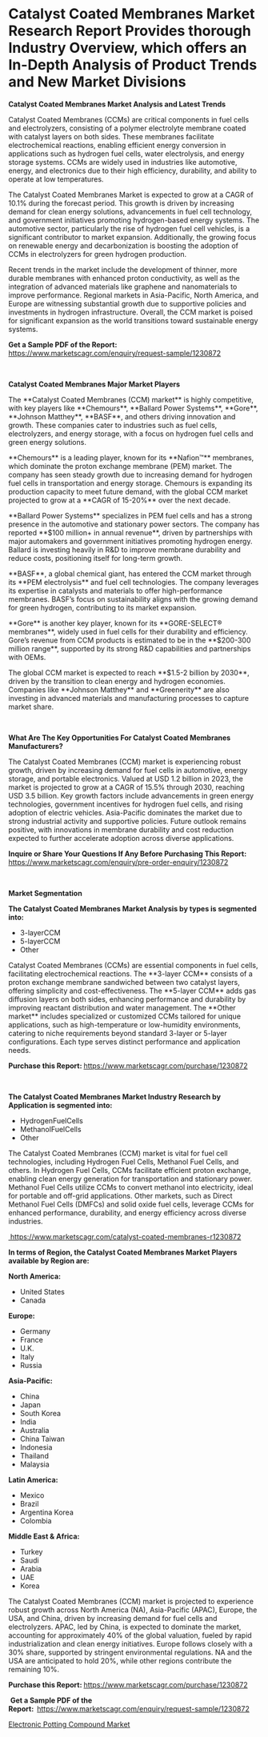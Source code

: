 <p><h1>Catalyst Coated Membranes Market Research Report Provides thorough Industry Overview, which offers an In-Depth Analysis of Product Trends and New Market Divisions</h1></p><p><strong>Catalyst Coated Membranes Market Analysis and Latest Trends</strong></p>
<p><p>Catalyst Coated Membranes (CCMs) are critical components in fuel cells and electrolyzers, consisting of a polymer electrolyte membrane coated with catalyst layers on both sides. These membranes facilitate electrochemical reactions, enabling efficient energy conversion in applications such as hydrogen fuel cells, water electrolysis, and energy storage systems. CCMs are widely used in industries like automotive, energy, and electronics due to their high efficiency, durability, and ability to operate at low temperatures.</p><p>The Catalyst Coated Membranes Market is expected to grow at a CAGR of 10.1% during the forecast period. This growth is driven by increasing demand for clean energy solutions, advancements in fuel cell technology, and government initiatives promoting hydrogen-based energy systems. The automotive sector, particularly the rise of hydrogen fuel cell vehicles, is a significant contributor to market expansion. Additionally, the growing focus on renewable energy and decarbonization is boosting the adoption of CCMs in electrolyzers for green hydrogen production.</p><p>Recent trends in the market include the development of thinner, more durable membranes with enhanced proton conductivity, as well as the integration of advanced materials like graphene and nanomaterials to improve performance. Regional markets in Asia-Pacific, North America, and Europe are witnessing substantial growth due to supportive policies and investments in hydrogen infrastructure. Overall, the CCM market is poised for significant expansion as the world transitions toward sustainable energy systems.</p></p>
<p><strong>Get a Sample PDF of the Report:&nbsp;</strong> <a href="https://www.marketscagr.com/enquiry/request-sample/1230872?utm_campaign=1848&utm_medium=2&utm_source=Github&utm_content=ia&utm_term=25012025&utm_id=catalyst-coated-membranes">https://www.marketscagr.com/enquiry/request-sample/1230872</a></p>
<p>&nbsp;</p>
<p><strong>Catalyst Coated Membranes Major Market Players</strong></p>
<p><p>The **Catalyst Coated Membranes (CCM) market** is highly competitive, with key players like **Chemours**, **Ballard Power Systems**, **Gore**, **Johnson Matthey**, **BASF**, and others driving innovation and growth. These companies cater to industries such as fuel cells, electrolyzers, and energy storage, with a focus on hydrogen fuel cells and green energy solutions.</p><p>**Chemours** is a leading player, known for its **Nafion™** membranes, which dominate the proton exchange membrane (PEM) market. The company has seen steady growth due to increasing demand for hydrogen fuel cells in transportation and energy storage. Chemours is expanding its production capacity to meet future demand, with the global CCM market projected to grow at a **CAGR of 15-20%** over the next decade.</p><p>**Ballard Power Systems** specializes in PEM fuel cells and has a strong presence in the automotive and stationary power sectors. The company has reported **$100 million+ in annual revenue**, driven by partnerships with major automakers and government initiatives promoting hydrogen energy. Ballard is investing heavily in R&D to improve membrane durability and reduce costs, positioning itself for long-term growth.</p><p>**BASF**, a global chemical giant, has entered the CCM market through its **PEM electrolysis** and fuel cell technologies. The company leverages its expertise in catalysts and materials to offer high-performance membranes. BASF’s focus on sustainability aligns with the growing demand for green hydrogen, contributing to its market expansion.</p><p>**Gore** is another key player, known for its **GORE-SELECT® membranes**, widely used in fuel cells for their durability and efficiency. Gore’s revenue from CCM products is estimated to be in the **$200-300 million range**, supported by its strong R&D capabilities and partnerships with OEMs.</p><p>The global CCM market is expected to reach **$1.5-2 billion by 2030**, driven by the transition to clean energy and hydrogen economies. Companies like **Johnson Matthey** and **Greenerity** are also investing in advanced materials and manufacturing processes to capture market share.</p></p>
<p>&nbsp;</p>
<p><strong>What Are The Key Opportunities For Catalyst Coated Membranes Manufacturers?</strong></p>
<p><p>The Catalyst Coated Membranes (CCM) market is experiencing robust growth, driven by increasing demand for fuel cells in automotive, energy storage, and portable electronics. Valued at USD 1.2 billion in 2023, the market is projected to grow at a CAGR of 15.5% through 2030, reaching USD 3.5 billion. Key growth factors include advancements in green energy technologies, government incentives for hydrogen fuel cells, and rising adoption of electric vehicles. Asia-Pacific dominates the market due to strong industrial activity and supportive policies. Future outlook remains positive, with innovations in membrane durability and cost reduction expected to further accelerate adoption across diverse applications.</p></p>
<p><strong>Inquire or Share Your Questions If Any Before Purchasing This Report:</strong> <a href="https://www.marketscagr.com/enquiry/pre-order-enquiry/1230872?utm_campaign=1848&utm_medium=2&utm_source=Github&utm_content=ia&utm_term=25012025&utm_id=catalyst-coated-membranes">https://www.marketscagr.com/enquiry/pre-order-enquiry/1230872</a></p>
<p>&nbsp;</p>
<p><strong>Market Segmentation</strong></p>
<p><strong>The Catalyst Coated Membranes Market Analysis by types is segmented into:</strong></p>
<p><ul><li>3-layerCCM</li><li>5-layerCCM</li><li>Other</li></ul></p>
<p><p>Catalyst Coated Membranes (CCMs) are essential components in fuel cells, facilitating electrochemical reactions. The **3-layer CCM** consists of a proton exchange membrane sandwiched between two catalyst layers, offering simplicity and cost-effectiveness. The **5-layer CCM** adds gas diffusion layers on both sides, enhancing performance and durability by improving reactant distribution and water management. The **Other market** includes specialized or customized CCMs tailored for unique applications, such as high-temperature or low-humidity environments, catering to niche requirements beyond standard 3-layer or 5-layer configurations. Each type serves distinct performance and application needs.</p></p>
<p><strong>Purchase this Report:&nbsp;</strong><a href="https://www.marketscagr.com/purchase/1230872?utm_campaign=1848&utm_medium=2&utm_source=Github&utm_content=ia&utm_term=25012025&utm_id=catalyst-coated-membranes">https://www.marketscagr.com/purchase/1230872</a></p>
<p>&nbsp;</p>
<p><strong>The Catalyst Coated Membranes Market Industry Research by Application is segmented into:</strong></p>
<p><ul><li>HydrogenFuelCells</li><li>MethanolFuelCells</li><li>Other</li></ul></p>
<p><p>The Catalyst Coated Membranes (CCM) market is vital for fuel cell technologies, including Hydrogen Fuel Cells, Methanol Fuel Cells, and others. In Hydrogen Fuel Cells, CCMs facilitate efficient proton exchange, enabling clean energy generation for transportation and stationary power. Methanol Fuel Cells utilize CCMs to convert methanol into electricity, ideal for portable and off-grid applications. Other markets, such as Direct Methanol Fuel Cells (DMFCs) and solid oxide fuel cells, leverage CCMs for enhanced performance, durability, and energy efficiency across diverse industries.</p></p>
<p><a href="https://www.marketscagr.com/catalyst-coated-membranes-r1230872?utm_campaign=1848&utm_medium=2&utm_source=Github&utm_content=ia&utm_term=25012025&utm_id=catalyst-coated-membranes">&nbsp;https://www.marketscagr.com/catalyst-coated-membranes-r1230872</a></p>
<p><strong>In terms of Region, the Catalyst Coated Membranes Market Players available by Region are:</strong></p>
<p>
    <p> <strong> North America: </strong>
        <ul>
            <li>United States</li>
            <li>Canada</li>
        </ul>
        </p> 
    <p> <strong> Europe: </strong>
        <ul>
            <li>Germany</li>
            <li>France</li>
            <li>U.K.</li>
            <li>Italy</li>
            <li>Russia</li>
        </ul>
        </p> 
    <p> <strong> Asia-Pacific: </strong>
        <ul>
            <li>China</li>
            <li>Japan</li>
            <li>South Korea</li>
            <li>India</li>
            <li>Australia</li>
            <li>China Taiwan</li>
            <li>Indonesia</li>
            <li>Thailand</li>
            <li>Malaysia</li>
        </ul>
        </p> 
    <p> <strong> Latin America: </strong>
        <ul>
            <li>Mexico</li>
            <li>Brazil</li>
            <li>Argentina Korea</li>
            <li>Colombia</li>
        </ul>
        </p> 
    <p> <strong> Middle East & Africa: </strong>
        <ul>
            <li>Turkey</li>
            <li>Saudi</li>
            <li>Arabia</li>
            <li>UAE</li>
            <li>Korea</li>
        </ul>
    </p>
    </p>
<p><p>The Catalyst Coated Membranes (CCM) market is projected to experience robust growth across North America (NA), Asia-Pacific (APAC), Europe, the USA, and China, driven by increasing demand for fuel cells and electrolyzers. APAC, led by China, is expected to dominate the market, accounting for approximately 40% of the global valuation, fueled by rapid industrialization and clean energy initiatives. Europe follows closely with a 30% share, supported by stringent environmental regulations. NA and the USA are anticipated to hold 20%, while other regions contribute the remaining 10%.</p></p>
<p><strong>Purchase this Report: </strong><a href="https://www.marketscagr.com/purchase/1230872?utm_campaign=1848&utm_medium=2&utm_source=Github&utm_content=ia&utm_term=25012025&utm_id=catalyst-coated-membranes">https://www.marketscagr.com/purchase/1230872</a></p>
<p>&nbsp;<strong>Get a Sample PDF of the Report:&nbsp;&nbsp;</strong><a href="https://www.marketscagr.com/enquiry/request-sample/1230872?utm_campaign=1848&utm_medium=2&utm_source=Github&utm_content=ia&utm_term=25012025&utm_id=catalyst-coated-membranes">https://www.marketscagr.com/enquiry/request-sample/1230872</a></p>
<p><strong></strong></p>
<p><p><a href="https://github.com/WillieWoodard/Market-Research-Report-List-7/blob/main/electronic-potting-compound-market.md?utm_campaign=1848&utm_medium=2&utm_source=Github&utm_content=ia&utm_term=25012025&utm_id=catalyst-coated-membranes">Electronic Potting Compound Market</a></p></p>